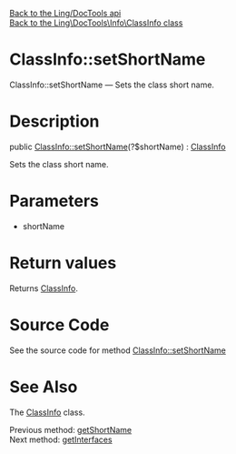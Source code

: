 [Back to the Ling/DocTools api](https://github.com/lingtalfi/DocTools/blob/master/doc/api/Ling/DocTools.md)<br>
[Back to the Ling\DocTools\Info\ClassInfo class](https://github.com/lingtalfi/DocTools/blob/master/doc/api/Ling/DocTools/Info/ClassInfo.md)


ClassInfo::setShortName
================



ClassInfo::setShortName — Sets the class short name.




Description
================


public [ClassInfo::setShortName](https://github.com/lingtalfi/DocTools/blob/master/doc/api/Ling/DocTools/Info/ClassInfo/setShortName.md)(?$shortName) : [ClassInfo](https://github.com/lingtalfi/DocTools/blob/master/doc/api/Ling/DocTools/Info/ClassInfo.md)




Sets the class short name.




Parameters
================


- shortName

    


Return values
================

Returns [ClassInfo](https://github.com/lingtalfi/DocTools/blob/master/doc/api/Ling/DocTools/Info/ClassInfo.md).








Source Code
===========
See the source code for method [ClassInfo::setShortName](/blob/master/Info/ClassInfo.php#L274-L278)


See Also
================

The [ClassInfo](https://github.com/lingtalfi/DocTools/blob/master/doc/api/Ling/DocTools/Info/ClassInfo.md) class.

Previous method: [getShortName](https://github.com/lingtalfi/DocTools/blob/master/doc/api/Ling/DocTools/Info/ClassInfo/getShortName.md)<br>Next method: [getInterfaces](https://github.com/lingtalfi/DocTools/blob/master/doc/api/Ling/DocTools/Info/ClassInfo/getInterfaces.md)<br>

